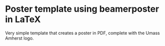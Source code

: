 # Poster template using beamerposter in LaTeX

Very simple template that creates a poster in PDF, complete with the Umass Amherst logo. 

